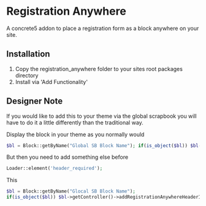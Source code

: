 Registration Anywhere
=====================
A concrete5 addon to place a registration form as a block anywhere on your site.

Installation
------------
1. Copy the registration_anywhere folder to your sites root packages directory
2. Install via 'Add Functionality'

Designer Note
-------------
If you would like to add this to your theme via the global scrapbook you will have to do it a little differently than the traditional way.

Display the block in your theme as you normally would
```php
$bl = Block::getByName("Global SB Block Name"); if(is_object($bl)) $bl--->display();
```
But then you need to add something else before
```php
Loader::element('header_required');
```
This
```php
$bl = Block::getByName("Glocal SB Block Name");
if(is_object($bl)) $bl->getController()->addRegistrationAnywhereHeaderItems();
```
